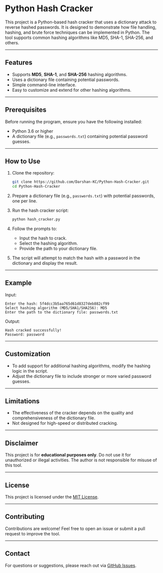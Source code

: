 
# Python Hash Cracker

This project is a Python-based hash cracker that uses a dictionary attack to reverse hashed passwords. It is designed to demonstrate how file handling, hashing, and brute force techniques can be implemented in Python. The tool supports common hashing algorithms like MD5, SHA-1, SHA-256, and others.

---

## Features

- Supports **MD5**, **SHA-1**, and **SHA-256** hashing algorithms.
- Uses a dictionary file containing potential passwords.
- Simple command-line interface.
- Easy to customize and extend for other hashing algorithms.

---

## Prerequisites

Before running the program, ensure you have the following installed:

- Python 3.6 or higher
- A dictionary file (e.g., `passwords.txt`) containing potential password guesses.

---

## How to Use

1. Clone the repository:
   ```bash
   git clone https://github.com/Darshan-KC/Python-Hash-Cracker.git
   cd Python-Hash-Cracker
   ```

2. Prepare a dictionary file (e.g., `passwords.txt`) with potential passwords, one per line.

3. Run the hash cracker script:
   ```bash
   python hash_cracker.py
   ```

4. Follow the prompts to:
   - Input the hash to crack.
   - Select the hashing algorithm.
   - Provide the path to your dictionary file.

5. The script will attempt to match the hash with a password in the dictionary and display the result.

---

## Example

Input:
```text
Enter the hash: 5f4dcc3b5aa765d61d8327deb882cf99
Select hashing algorithm (MD5/SHA1/SHA256): MD5
Enter the path to the dictionary file: passwords.txt
```

Output:
```text
Hash cracked successfully!
Password: password
```

---

## Customization

- To add support for additional hashing algorithms, modify the hashing logic in the script.
- Adjust the dictionary file to include stronger or more varied password guesses.

---

## Limitations

- The effectiveness of the cracker depends on the quality and comprehensiveness of the dictionary file.
- Not designed for high-speed or distributed cracking.

---

## Disclaimer

This project is for **educational purposes only**. Do not use it for unauthorized or illegal activities. The author is not responsible for misuse of this tool.

---

## License

This project is licensed under the [MIT License](LICENSE).

---

## Contributing

Contributions are welcome! Feel free to open an issue or submit a pull request to improve the tool.

---

## Contact

For questions or suggestions, please reach out via [GitHub Issues](https://github.com/Darshan-KC/Python-Hash-Cracker/issues).
